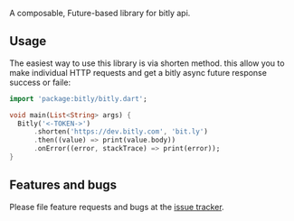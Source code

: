A composable, Future-based library for bitly api.

## Usage

The easiest way to use this library is via shorten method. this allow you to make individual HTTP requests and get a bitly async future response success or faile:

```dart
import 'package:bitly/bitly.dart';

void main(List<String> args) {
  Bitly('<-TOKEN->')
      .shorten('https://dev.bitly.com', 'bit.ly')
      .then((value) => print(value.body))
      .onError((error, stackTrace) => print(error));
}
```

## Features and bugs

Please file feature requests and bugs at the [issue tracker][tracker].

[tracker]: https://github.com/shai-benshimol/bitly-dart
